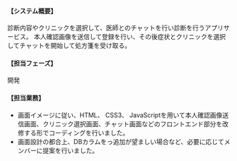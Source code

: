 #### 【システム概要】

診断内容やクリニックを選択して、医師とのチャットを行い診断を行うアプリサービス。
本人確認画像を送信して登録を行い、その後症状とクリニックを選択してチャットを開始して処方箋を受け取る。

#### 【担当フェーズ】

開発

#### 【担当業務】

- 画面イメージに従い、HTML、 CSS3、 JavaScriptを用いて本人確認画像送信画面、クリニック選択画面、チャット画面などのフロントエンド部分を改修する形でコーディングを行いました。
- 画面設計の都合上、DBカラムをっ追加が望ましい場合など、必要に応じてメンバーに提案を行いました。
